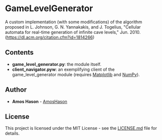 # GameLevelGenerator

A custom implementation (with some modifications) of the algorithm proposed in L. Johnson, G. N. Yannakakis, and J. Togelius, "Cellular automata for real-time generation of infinite cave levels," Jun. 2010. (https://dl.acm.org/citation.cfm?id=1814266)

## Contents

* **game_level_generator.py**: the module itself.
* **client_navigator.pyw**: an exemplifying client of the game_level_generator module (requires [Matplotlib](https://matplotlib.org/) and [NumPy](http://www.numpy.org/)).

## Author

* **Amos Hason** - [AmosHason](https://github.com/AmosHason/)

## License

This project is licensed under the MIT License - see the [LICENSE.md](LICENSE.md) file for details.

